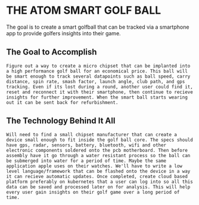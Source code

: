 # THE ATOM SMART GOLF BALL
The goal is to create a smart golfball that can be tracked via a smartphone app to provide golfers insights into their game.

## The Goal to Accomplish
```Figure out a way to create a micro chipset that can be implanted into a high performance golf ball for an economical price. This ball will be smart enough to track several datapoints such as ball speed, carry distance, spin rate, smash factor, launch angle, club path, and gps tracking. Even if its lost during a round, another user could find it, reset and reconnect it with their smartphone, then continue to recieve insights for further improvement. When the smart ball starts wearing out it can be sent back for refurbishment.```

## The Technology Behind It All
```Will need to find a small chipset manufacturer that can create a device small enough to fit inside the golf ball core. The specs should have gps, radar, sensors, battery, bluetooth, wifi and other electronic components soldered onto the pcb motherboard. Then before assembly have it go through a water resistant process so the ball can be submerged into water for a period of time. Maybe the same application apple uses on their watches. We'll have to write a low level language/framework that can be flashed onto the device in a way it can recieve automatic updates. Once completed, create cloud based platform preferably on kubernetes that a user can log into so all this data can be saved and processed later on for analysis. This will help every user gain insights on their golf game over a long period of time.```  
